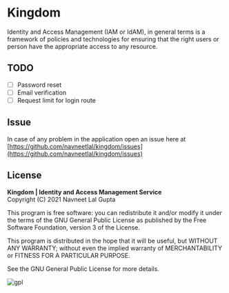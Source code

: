 # Kingdom

Identity and Access Management (IAM or IdAM), in general terms is a framework of policies and technologies for ensuring that the right users or person have the appropriate access to any resource.

## TODO

- [ ] Password reset
- [ ] Email verification
- [ ] Request limit for login route

## Issue

In case of any problem in the application open an issue here at [https://github.com/navneetlal/kingdom/issues](https://github.com/navneetlal/kingdom/issues)

## License

**Kingdom | Identity and Access Management Service** <br/>
Copyright (C) 2021  Navneet Lal Gupta

This program is free software: you can redistribute it and/or modify it under the terms of the GNU General Public License as published by the Free Software Foundation, version 3 of the License.

This program is distributed in the hope that it will be useful, but WITHOUT ANY WARRANTY; without even the implied warranty of MERCHANTABILITY or FITNESS FOR A PARTICULAR PURPOSE.

See the GNU General Public License for more details.

![gpl](https://www.gnu.org/graphics/gplv3-with-text-84x42.png)
